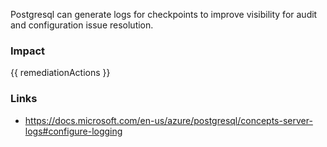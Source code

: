 
Postgresql can generate logs for checkpoints to improve visibility for audit and configuration issue resolution.


### Impact
<!-- Add Impact here -->

<!-- DO NOT CHANGE -->
{{ remediationActions }}

### Links
- https://docs.microsoft.com/en-us/azure/postgresql/concepts-server-logs#configure-logging



